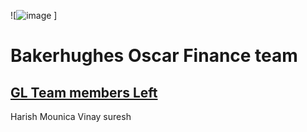 ![![image](https://github.com/pammietl4/3_try/assets/63113628/c10d2298-40c0-4f47-8358-e2e81ac13a20)
]

# **Bakerhughes Oscar Finance team**

## <u>GL Team members Left</u>

Harish
Mounica
Vinay
suresh


